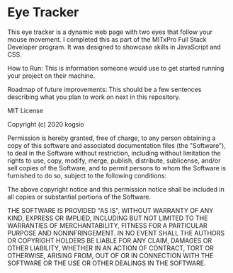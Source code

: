 # Eye Tracker

This eye tracker is a dynamic web page with two eyes that follow your mouse movement. I completed this as part of the MITxPro Full Stack Developer program. It was designed to showcase skills in JavaScript and CSS. 

How to Run: This is information someone would use to get started running your project on their machine. 

Roadmap of future improvements: This should be a few sentences describing what you plan to work on next in this repository. 


MIT License

Copyright (c) 2020 kogsio

Permission is hereby granted, free of charge, to any person obtaining a copy
of this software and associated documentation files (the "Software"), to deal
in the Software without restriction, including without limitation the rights
to use, copy, modify, merge, publish, distribute, sublicense, and/or sell
copies of the Software, and to permit persons to whom the Software is
furnished to do so, subject to the following conditions:

The above copyright notice and this permission notice shall be included in all
copies or substantial portions of the Software.

THE SOFTWARE IS PROVIDED "AS IS", WITHOUT WARRANTY OF ANY KIND, EXPRESS OR
IMPLIED, INCLUDING BUT NOT LIMITED TO THE WARRANTIES OF MERCHANTABILITY,
FITNESS FOR A PARTICULAR PURPOSE AND NONINFRINGEMENT. IN NO EVENT SHALL THE
AUTHORS OR COPYRIGHT HOLDERS BE LIABLE FOR ANY CLAIM, DAMAGES OR OTHER
LIABILITY, WHETHER IN AN ACTION OF CONTRACT, TORT OR OTHERWISE, ARISING FROM,
OUT OF OR IN CONNECTION WITH THE SOFTWARE OR THE USE OR OTHER DEALINGS IN THE
SOFTWARE.

